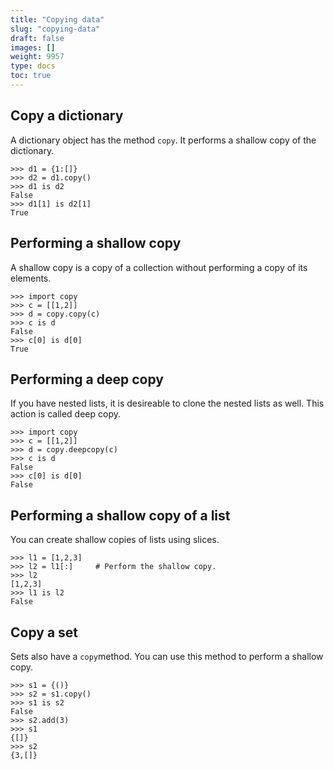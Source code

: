 ```yaml
---
title: "Copying data"
slug: "copying-data"
draft: false
images: []
weight: 9957
type: docs
toc: true
---
```


## Copy a dictionary
A dictionary object has the method `copy`. It performs a shallow copy of the dictionary.

    >>> d1 = {1:[]}
    >>> d2 = d1.copy()
    >>> d1 is d2
    False
    >>> d1[1] is d2[1]
    True

## Performing a shallow copy
A shallow copy is a copy of a collection without performing a copy of its elements.

    >>> import copy
    >>> c = [[1,2]]
    >>> d = copy.copy(c)
    >>> c is d
    False
    >>> c[0] is d[0]
    True
    

## Performing a deep copy
If you have nested lists, it is desireable to clone the nested lists as well. This action is called deep copy.

    >>> import copy
    >>> c = [[1,2]]
    >>> d = copy.deepcopy(c)
    >>> c is d
    False
    >>> c[0] is d[0]
    False

## Performing a shallow copy of a list
You can create shallow copies of lists using slices.

    >>> l1 = [1,2,3]
    >>> l2 = l1[:]     # Perform the shallow copy.
    >>> l2
    [1,2,3]
    >>> l1 is l2
    False

## Copy a set
Sets also have a `copy`method. You can use this method to perform a shallow copy.

    >>> s1 = {()}
    >>> s2 = s1.copy()
    >>> s1 is s2
    False
    >>> s2.add(3)
    >>> s1
    {[]}
    >>> s2
    {3,[]}

